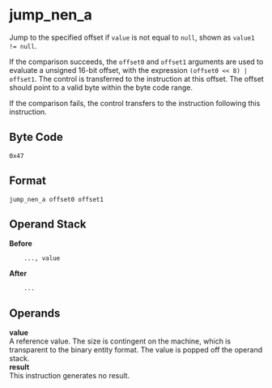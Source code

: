 # jump_nen_a

Jump to the specified offset if `value` is not equal to `null`, shown as
`value1 != null`.

If the comparison succeeds, the `offset0` and `offset1` arguments are
used to evaluate a unsigned 16-bit offset, with the expression
`(offset0 << 8) | offset1`. The control is transferred to the instruction
at this offset. The offset should point to a valid byte within the byte
code range.

If the comparison fails, the control transfers to the instruction following
this instruction.

## Byte Code
```
0x47
```

## Format
```
jump_nen_a offset0 offset1
```

## Operand Stack
**Before**  
```
    ..., value
```
**After**  
```
    ...
```

## Operands
**value**  
    A reference value. The size is contingent on the machine, which is
    transparent to the binary entity format. The value is popped off the
    operand stack.  
**result**  
    This instruction generates no result.